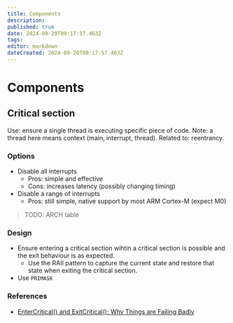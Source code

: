 ```yaml
---
title: Components
description: 
published: true
date: 2024-09-20T09:17:57.463Z
tags: 
editor: markdown
dateCreated: 2024-09-20T09:17:57.463Z
---
```


# Components


## Critical section

Use: ensure a single thread is executing specific piece of code.
Note: a thread here means context (main, interrupt, thread).
Related to: reentrancy.

### Options

* Disable all interrupts
  * Pros: simple and effective
  * Cons: increases latency (possibly changing timing)
* Disable a range of interrupts
  * Pros: still simple, native support by most ARM Cortex-M (expect M0)

> TODO: ARCH table

### Design

* Ensure entering a critical section wihtin a critical section is possible and the exit behaviour is as expected.
  * Use the RAII pattern to capture the current state and restore that state when exiting the critical section.
* Use `PRIMASK`


### References

* [EnterCritical() and ExitCritical(): Why Things are Failing Badly](https://mcuoneclipse.com/2014/01/26/entercritical-and-exitcritical-why-things-are-failing-badly/)
